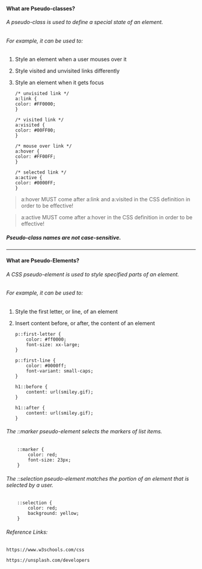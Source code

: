 #### What are Pseudo-classes?

###### A pseudo-class is used to define a *special state* of an element.

###### For example, it can be used to:
    
1.  Style an element when a user mouses over it

2.  Style visited and unvisited links differently

3.  Style an element when it gets focus

        /* unvisited link */
        a:link {
        color: #FF0000;
        }

        /* visited link */
        a:visited {
        color: #00FF00;
        }

        /* mouse over link */
        a:hover {
        color: #FF00FF;
        }

        /* selected link */
        a:active {
        color: #0000FF;
        }


> a:hover MUST come after a:link and a:visited in the CSS definition in order to be effective! 

> a:active MUST come after a:hover in the CSS definition in order to be effective! 

##### Pseudo-class names are not case-sensitive.

- - - -

#### What are Pseudo-Elements?

###### A CSS pseudo-element is used to style *specified parts* of an element.

###### For example, it can be used to:

1.  Style the first letter, or line, of an element

2.  Insert content before, or after, the content of an element

        p::first-letter {
            color: #ff0000;
            font-size: xx-large;
        }

        p::first-line {
            color: #0000ff;
            font-variant: small-caps;
        }

        h1::before {
            content: url(smiley.gif);
        }

        h1::after {
            content: url(smiley.gif);
        }

###### The ::marker pseudo-element selects the markers of list items.

        ::marker {
            color: red;
            font-size: 23px;
        }

###### The ::selection pseudo-element matches the portion of an element that is selected by a user.

        ::selection {
            color: red;
            background: yellow;
        }


###### Reference Links:

    https://www.w3schools.com/css

    https://unsplash.com/developers